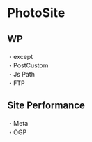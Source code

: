 # PhotoSite  

## WP  
・except                                         　  　　                                                                                             　　                                                     
・PostCustom  
・Js Path  
・FTP

## Site Performance
・Meta  
・OGP
